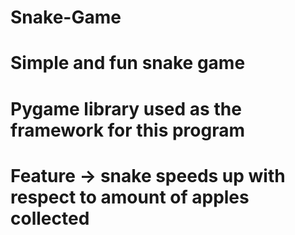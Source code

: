 # Snake-Game

# Simple and fun snake game 
# Pygame library used as the framework for this program 
# Feature -> snake speeds up with respect to amount of apples collected
